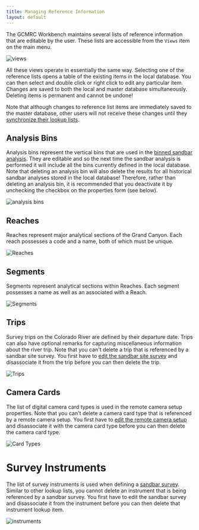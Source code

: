 ```yaml
---
title: Managing Reference Information
layout: default
---
```


The GCMRC Workbench maintains several lists of reference information that are editable by the user. These lists are accessible from the `Views` item on the main menu.

![views](/images/views/views.png)

All these views operate in essentially the same way. Selecting one of the reference lists opens a table of the existing items in the local database. You can then select and double click or right click to edit any particular item. Changes are saved to both the local and master database simultaneously. Deleting items is permanent and cannot be undone!

Note that although changes to reference list items are immediately saved to the master database, other users will not receive these changes until they [synchronize their lookup lists](/online_help/tools_menu/synchronize).

## Analysis Bins

Analysis bins represent the vertical bins that are used in the [binned sandbar analysis](/technical_reference/binned_analysis). They are editable and so the next time the sandbar analysis is performed it will include all the bins currently defined in the local database. Note that deleting an analysis bin will also delete the results for all historical sandbar analyses stored in the local database! Therefore, rather than deleting an analysis bin, it is recommended that you deactivate it by unchecking the checkbox on the properties form (see below).

![analysis bins](/images/views/analysis_bins.png)

## Reaches

Reaches represent major analytical sections of the Grand Canyon. Each reach possesses a code and a name, both of which must be unique.

![Reaches](/images/views/reaches.png)

## Segments

Segments represent analytical sections within Reaches. Each segment possesses a name as well as an associated with a Reach.

![Segments](/images/views/reaches.png)

## Trips

Survey trips on the Colorado River are defined by their departure date. Trips can also have optional remarks for capturing miscellaneous information about the river trip. Note that you can't delete a trip that is referenced by a sandbar site survey. You first have to [edit the sandbar site survey](/online_help/sandbars/sandbar_surveys) and disassociate it from the trip before you can then delete the trip.

![Trips](/images/views/trips.png)

## Camera Cards

The list of digital camera card types is used in the remote camera setup properties. Note that you can't delete a camera card type that is referenced by a remote camera setup. You first have to [edit the remote camera setup](/online_help/remote-cameras/remote_camera_properties) and disassociate it with the camera card type before you can then delete the camera card type.

![Card Types](/images/views/cards.png)

# Survey Instruments

The list of survey instruments is used when defining a [sandbar survey](/online_help/sandbars/sandbar_surveys). Similar to other lookup lists, you cannot delete an instrument that is being referenced by a sandbar survey. You first have to edit the sandbar survey and disassociate it from the instrument before you can then delete that instrument lookup item.

![instruments](/images/views/instruments.png)